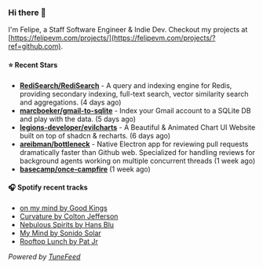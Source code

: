 ### Hi there 👋

I'm Felipe, a Staff Software Engineer & Indie Dev. Checkout my projects at [https://felipevm.com/projects/](https://felipevm.com/projects/?ref=github.com).

#### ⭐ Recent Stars
- **[RediSearch/RediSearch](https://github.com/RediSearch/RediSearch)** - A query and indexing engine for Redis, providing secondary indexing, full-text search, vector similarity search and aggregations. (4 days ago)
- **[marcboeker/gmail-to-sqlite](https://github.com/marcboeker/gmail-to-sqlite)** - Index your Gmail account to a SQLite DB and play with the data. (5 days ago)
- **[legions-developer/evilcharts](https://github.com/legions-developer/evilcharts)** - A Beautiful &amp; Animated Chart UI Website built on top of shadcn &amp; recharts. (6 days ago)
- **[areibman/bottleneck](https://github.com/areibman/bottleneck)** - Native Electron app for reviewing pull requests dramatically faster than Github web. Specialized for handling reviews for background agents working on multiple concurrent threads (1 week ago)
- **[basecamp/once-campfire](https://github.com/basecamp/once-campfire)** (1 week ago)

#### 🎧 Spotify recent tracks
- [on my mind by Good Kings](https://open.spotify.com/track/79A8xKMQDj3mPY0J7CNpLy)
- [Curvature by Colton Jefferson](https://open.spotify.com/track/4YjO6S1cg24DllgkHWqhxq)
- [Nebulous Spirits by Hans Blu](https://open.spotify.com/track/46XBBYQiRPg8sGdwfj6MRk)
- [My Mind by Sonido Solar](https://open.spotify.com/track/4D4LilSp8N17KxGPmRfPq8)
- [Rooftop Lunch by Pat Jr](https://open.spotify.com/track/0BbV9NJYb32Hdf8KIPHLiO)

_Powered by [TuneFeed](https://tunefeed.app?ref=github.com)_
